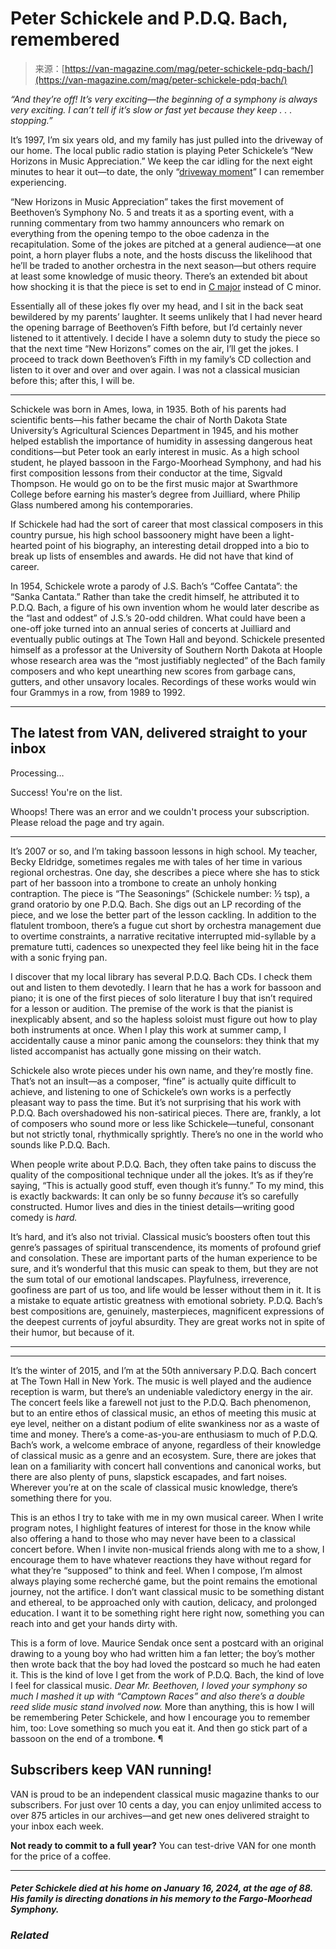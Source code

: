 <!--yml
category: 未分类
date: 2024-05-27 15:16:18
-->

# Peter Schickele and P.D.Q. Bach, remembered

> 来源：[https://van-magazine.com/mag/peter-schickele-pdq-bach/](https://van-magazine.com/mag/peter-schickele-pdq-bach/)

*“And they’re off! It’s very exciting—the beginning of a symphony is always very exciting. I can’t tell if it’s slow or fast yet because they keep . . . stopping.”*

It’s 1997, I’m six years old, and my family has just pulled into the driveway of our home. The local public radio station is playing Peter Schickele’s “New Horizons in Music Appreciation.” We keep the car idling for the next eight minutes to hear it out—to date, the only “[driveway moment](https://en.wiktionary.org/wiki/driveway_moment)” I can remember experiencing.

“New Horizons in Music Appreciation” takes the first movement of Beethoven’s Symphony No. 5 and treats it as a sporting event, with a running commentary from two hammy announcers who remark on everything from the opening tempo to the oboe cadenza in the recapitulation. Some of the jokes are pitched at a general audience—at one point, a horn player flubs a note, and the hosts discuss the likelihood that he’ll be traded to another orchestra in the next season—but others require at least some knowledge of music theory. There’s an extended bit about how shocking it is that the piece is set to end in [C major](https://van-magazine.com/mag/c-major-playlist/) instead of C minor. 

Essentially all of these jokes fly over my head, and I sit in the back seat bewildered by my parents’ laughter. It seems unlikely that I had never heard the opening barrage of Beethoven’s Fifth before, but I’d certainly never listened to it attentively. I decide I have a solemn duty to study the piece so that the next time “New Horizons” comes on the air, I’ll get the jokes. I proceed to track down Beethoven’s Fifth in my family’s CD collection and listen to it over and over and over again. I was not a classical musician before this; after this, I will be.

* * *

Schickele was born in Ames, Iowa, in 1935\. Both of his parents had scientific bents—his father became the chair of North Dakota State University’s Agricultural Sciences Department in 1945, and his mother helped establish the importance of humidity in assessing dangerous heat conditions—but Peter took an early interest in music. As a high school student, he played bassoon in the Fargo-Moorhead Symphony, and had his first composition lessons from their conductor at the time, Sigvald Thompson. He would go on to be the first music major at Swarthmore College before earning his master’s degree from Juilliard, where Philip Glass numbered among his contemporaries.

If Schickele had had the sort of career that most classical composers in this country pursue, his high school bassoonery might have been a light-hearted point of his biography, an interesting detail dropped into a bio to break up lists of ensembles and awards. He did not have that kind of career. 

In 1954, Schickele wrote a parody of J.S. Bach’s “Coffee Cantata”: the “Sanka Cantata.” Rather than take the credit himself, he attributed it to P.D.Q. Bach, a figure of his own invention whom he would later describe as the “last and oddest” of J.S.’s 20-odd children. What could have been a one-off joke turned into an annual series of concerts at Juilliard and eventually public outings at The Town Hall and beyond. Schickele presented himself as a professor at the University of Southern North Dakota at Hoople whose research area was the “most justifiably neglected” of the Bach family composers and who kept unearthing new scores from garbage cans, gutters, and other unsavory locales. Recordings of these works would win four Grammys in a row, from 1989 to 1992.

* * *

## The latest from VAN, delivered straight to your inbox

Processing…

Success! You're on the list.

Whoops! There was an error and we couldn't process your subscription. Please reload the page and try again.

* * *

It’s 2007 or so, and I’m taking bassoon lessons in high school. My teacher, Becky Eldridge, sometimes regales me with tales of her time in various regional orchestras. One day, she describes a piece where she has to stick part of her bassoon into a trombone to create an unholy honking contraption. The piece is “The Seasonings” (Schickele number: ½ tsp), a grand oratorio by one P.D.Q. Bach. She digs out an LP recording of the piece, and we lose the better part of the lesson cackling. In addition to the flatulent tromboon, there’s a fugue cut short by orchestra management due to overtime constraints, a narrative recitative interrupted mid-syllable by a premature tutti, cadences so unexpected they feel like being hit in the face with a sonic frying pan.

I discover that my local library has several P.D.Q. Bach CDs. I check them out and listen to them devotedly. I learn that he has a work for bassoon and piano; it is one of the first pieces of solo literature I buy that isn’t required for a lesson or audition. The premise of the work is that the pianist is inexplicably absent, and so the hapless soloist must figure out how to play both instruments at once. When I play this work at summer camp, I accidentally cause a minor panic among the counselors: they think that my listed accompanist has actually gone missing on their watch.

Schickele also wrote pieces under his own name, and they’re mostly fine. That’s not an insult—as a composer, “fine” is actually quite difficult to achieve, and listening to one of Schickele’s own works is a perfectly pleasant way to pass the time. But it’s not surprising that his work with P.D.Q. Bach overshadowed his non-satirical pieces. There are, frankly, a lot of composers who sound more or less like Schickele—tuneful, consonant but not strictly tonal, rhythmically sprightly. There’s no one in the world who sounds like P.D.Q. Bach. 

When people write about P.D.Q. Bach, they often take pains to discuss the quality of the compositional technique under all the jokes. It’s as if they’re saying, “This is actually good stuff, even though it’s funny.” To my mind, this is exactly backwards: It can only be so funny *because* it’s so carefully constructed. Humor lives and dies in the tiniest details—writing good comedy is *hard.*

It’s hard, and it’s also not trivial. Classical music’s boosters often tout this genre’s passages of spiritual transcendence, its moments of profound grief and consolation. These are important parts of the human experience to be sure, and it’s wonderful that this music can speak to them, but they are not the sum total of our emotional landscapes. Playfulness, irreverence, goofiness are part of us too, and life would be lesser without them in it. It is a mistake to equate artistic greatness with emotional sobriety. P.D.Q. Bach’s best compositions are, genuinely, masterpieces, magnificent expressions of the deepest currents of joyful absurdity. They are great works not in spite of their humor, but because of it.

* * *

* * *

It’s the winter of 2015, and I’m at the 50th anniversary P.D.Q. Bach concert at The Town Hall in New York. The music is well played and the audience reception is warm, but there’s an undeniable valedictory energy in the air. The concert feels like a farewell not just to the P.D.Q. Bach phenomenon, but to an entire ethos of classical music, an ethos of meeting this music at eye level, neither on a distant podium of elite swankiness nor as a waste of time and money. There’s a come-as-you-are enthusiasm to much of P.D.Q. Bach’s work, a welcome embrace of anyone, regardless of their knowledge of classical music as a genre and an ecosystem. Sure, there are jokes that lean on a familiarity with concert hall conventions and canonical works, but there are also plenty of puns, slapstick escapades, and fart noises. Wherever you’re at on the scale of classical music knowledge, there’s something there for you.

This is an ethos I try to take with me in my own musical career. When I write program notes, I highlight features of interest for those in the know while also offering a hand to those who may never have been to a classical concert before. When I invite non-musical friends along with me to a show, I encourage them to have whatever reactions they have without regard for what they’re “supposed” to think and feel. When I compose, I’m almost always playing some recherché game, but the point remains the emotional journey, not the artifice. I don’t want classical music to be something distant and ethereal, to be approached only with caution, delicacy, and prolonged education. I want it to be something right here right now, something you can reach into and get your hands dirty with.

This is a form of love. Maurice Sendak once sent a postcard with an original drawing to a young boy who had written him a fan letter; the boy’s mother then wrote back that the boy had loved the postcard so much he had eaten it. This is the kind of love I get from the work of P.D.Q. Bach, the kind of love I feel for classical music. *Dear Mr. Beethoven, I loved your symphony so much I mashed it up with “Camptown Races” and also there’s a double reed slide music stand involved now.* More than anything, this is how I will be remembering Peter Schickele, and how I encourage you to remember him, too: Love something so much you eat it. And then go stick part of a bassoon on the end of a trombone. ¶

## Subscribers keep VAN running!

VAN is proud to be an independent classical music magazine thanks to our subscribers. For just over 10 cents a day, you can enjoy unlimited access to over 875 articles in our archives—and get new ones delivered straight to your inbox each week.

**Not ready to commit to a full year?**
You can test-drive VAN for one month for the price of a coffee.

* * *

#### *Peter Schickele died at his home on January 16, 2024, at the age of 88\. His family is directing donations in his memory to the Fargo-Moorhead Symphony.*

### *Related*